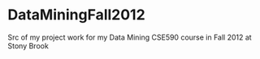 DataMiningFall2012
==================

Src of my project work for my Data Mining CSE590 course in Fall 2012 at Stony Brook